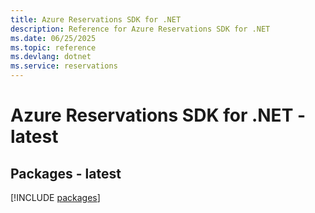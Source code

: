 ```yaml
---
title: Azure Reservations SDK for .NET
description: Reference for Azure Reservations SDK for .NET
ms.date: 06/25/2025
ms.topic: reference
ms.devlang: dotnet
ms.service: reservations
---
```

# Azure Reservations SDK for .NET - latest
## Packages - latest
[!INCLUDE [packages](reservations-index.md)]